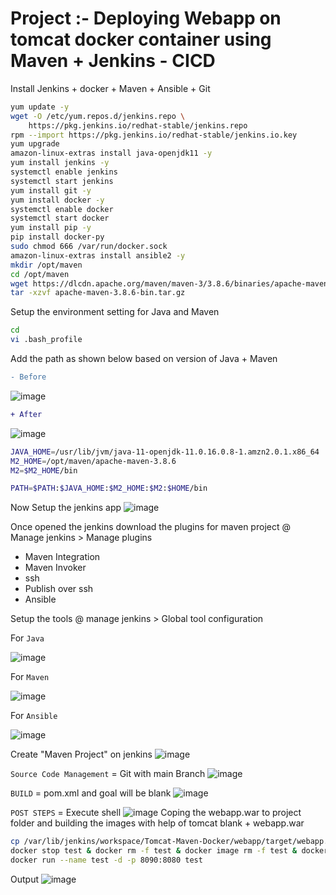 # Project :- Deploying Webapp on tomcat docker container using Maven + Jenkins - CICD

Install Jenkins + docker + Maven + Ansible + Git
```sh
yum update -y
wget -O /etc/yum.repos.d/jenkins.repo \
    https://pkg.jenkins.io/redhat-stable/jenkins.repo
rpm --import https://pkg.jenkins.io/redhat-stable/jenkins.io.key
yum upgrade
amazon-linux-extras install java-openjdk11 -y
yum install jenkins -y
systemctl enable jenkins
systemctl start jenkins
yum install git -y
yum install docker -y
systemctl enable docker
systemctl start docker
yum install pip -y
pip install docker-py
sudo chmod 666 /var/run/docker.sock
amazon-linux-extras install ansible2 -y
mkdir /opt/maven
cd /opt/maven
wget https://dlcdn.apache.org/maven/maven-3/3.8.6/binaries/apache-maven-3.8.6-bin.tar.gz
tar -xzvf apache-maven-3.8.6-bin.tar.gz
```

Setup the environment setting for Java and Maven
```sh
cd
vi .bash_profile
```

Add the path as shown below based on version of Java + Maven
```diff
- Before
```

![image](https://user-images.githubusercontent.com/111989928/199534365-046e6aa0-b0b7-419b-993b-aa106527ef3b.png)

```diff
+ After
```

![image](https://user-images.githubusercontent.com/111989928/199535469-b1bf3a7c-3cb4-47b4-97a4-9c7b40c5a4fb.png)
```sh
JAVA_HOME=/usr/lib/jvm/java-11-openjdk-11.0.16.0.8-1.amzn2.0.1.x86_64
M2_HOME=/opt/maven/apache-maven-3.8.6
M2=$M2_HOME/bin

PATH=$PATH:$JAVA_HOME:$M2_HOME:$M2:$HOME/bin
```

Now Setup the jenkins app
![image](https://user-images.githubusercontent.com/111989928/199536974-545a8c9a-e286-4591-afd4-391b9afbcb66.png)

Once opened the jenkins download the plugins for maven project @ Manage jenkins > Manage plugins

* Maven Integration
* Maven Invoker
* ssh
* Publish over ssh
* Ansible

Setup the tools @ manage jenkins > Global tool configuration

For `Java`

![image](https://user-images.githubusercontent.com/111989928/199538575-3656cd22-a254-477b-b49f-8beec3870d8b.png)

For `Maven`

![image](https://user-images.githubusercontent.com/111989928/199538740-89981c5f-c5f4-42d0-a0d5-66bfa2e685e3.png)

For `Ansible`

![image](https://user-images.githubusercontent.com/111989928/199682554-37bef8fe-a0be-4f3a-8e68-bbfa70158549.png)



Create "Maven Project"  on jenkins
![image](https://user-images.githubusercontent.com/111989928/199661512-9fdd1f33-3e85-466a-a9db-b470c421f067.png)


`Source Code Management` = Git with main Branch
![image](https://user-images.githubusercontent.com/111989928/199552014-0318097f-842b-43f8-8f98-0f0de28de376.png)

    
`BUILD` =  pom.xml and goal will be blank
![image](https://user-images.githubusercontent.com/111989928/199552287-ec66d95b-efab-45b1-95c4-413cb2db36ed.png)

`POST STEPS` = Execute shell
![image](https://user-images.githubusercontent.com/111989928/199665184-718d138d-80ed-4db4-8e22-124faaad3c16.png)
Coping the webapp.war to project folder and building the images with help of tomcat blank + webapp.war
```sh
cp /var/lib/jenkins/workspace/Tomcat-Maven-Docker/webapp/target/webapp.war /var/lib/jenkins/workspace/Tomcat-Maven-Docker/
docker stop test & docker rm -f test & docker image rm -f test & docker build -t test .
docker run --name test -d -p 8090:8080 test
```

Output
![image](https://user-images.githubusercontent.com/111989928/199666073-f40205f3-3b5d-4b4e-a7f5-29c1b60879a7.png)


